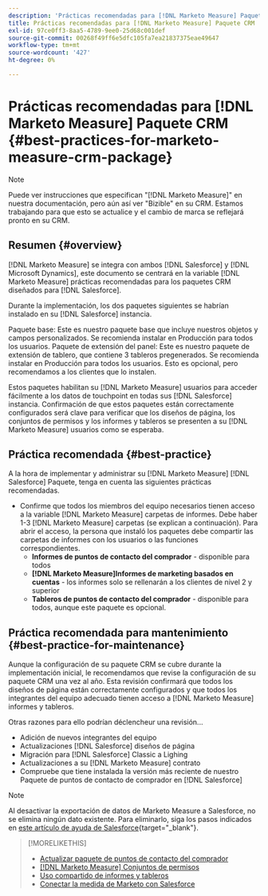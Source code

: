 ```yaml
---
description: 'Prácticas recomendadas para [!DNL Marketo Measure] Paquete CRM: [!DNL Marketo Measure] - Documentación del producto'
title: Prácticas recomendadas para [!DNL Marketo Measure] Paquete CRM
exl-id: 97ce0ff3-8aa5-4789-9ee0-25d68c001def
source-git-commit: 00268f49ff6e5dfc105fa7ea21837375eae49647
workflow-type: tm+mt
source-wordcount: '427'
ht-degree: 0%

---
```


# Prácticas recomendadas para [!DNL Marketo Measure] Paquete CRM {#best-practices-for-marketo-measure-crm-package}

>[!NOTE]
>
>Puede ver instrucciones que especifican &quot;[!DNL Marketo Measure]&quot; en nuestra documentación, pero aún así ver &quot;Bizible&quot; en su CRM. Estamos trabajando para que esto se actualice y el cambio de marca se reflejará pronto en su CRM.

## Resumen {#overview}

[!DNL Marketo Measure] se integra con ambos [!DNL Salesforce] y [!DNL Microsoft Dynamics], este documento se centrará en la variable [!DNL Marketo Measure] prácticas recomendadas para los paquetes CRM diseñados para [!DNL Salesforce].

Durante la implementación, los dos paquetes siguientes se habrían instalado en su [!DNL Salesforce] instancia.

Paquete base: Este es nuestro paquete base que incluye nuestros objetos y campos personalizados. Se recomienda instalar en Producción para todos los usuarios.
Paquete de extensión del panel: Este es nuestro paquete de extensión de tablero, que contiene 3 tableros pregenerados. Se recomienda instalar en Producción para todos los usuarios. Esto es opcional, pero recomendamos a los clientes que lo instalen.

Estos paquetes habilitan su [!DNL Marketo Measure] usuarios para acceder fácilmente a los datos de touchpoint en todas sus [!DNL Salesforce] instancia. Confirmación de que estos paquetes están correctamente configurados será clave para verificar que los diseños de página, los conjuntos de permisos y los informes y tableros se presenten a su [!DNL Marketo Measure] usuarios como se esperaba.

## Práctica recomendada {#best-practice}

A la hora de implementar y administrar su [!DNL Marketo Measure] [!DNL Salesforce] Paquete, tenga en cuenta las siguientes prácticas recomendadas.

* Confirme que todos los miembros del equipo necesarios tienen acceso a la variable [!DNL Marketo Measure] carpetas de informes. Debe haber 1-3 [!DNL Marketo Measure] carpetas (se explican a continuación). Para abrir el acceso, la persona que instaló los paquetes debe compartir las carpetas de informes con los usuarios o las funciones correspondientes.
   * **Informes de puntos de contacto del comprador** - disponible para todos
   * **[!DNL Marketo Measure]Informes de marketing basados en cuentas** - los informes solo se rellenarán a los clientes de nivel 2 y superior
   * **Tableros de puntos de contacto del comprador** - disponible para todos, aunque este paquete es opcional.

## Práctica recomendada para mantenimiento {#best-practice-for-maintenance}

Aunque la configuración de su paquete CRM se cubre durante la implementación inicial, le recomendamos que revise la configuración de su paquete CRM una vez al año. Esta revisión confirmará que todos los diseños de página están correctamente configurados y que todos los integrantes del equipo adecuado tienen acceso a [!DNL Marketo Measure] informes y tableros.

Otras razones para ello podrían déclencheur una revisión...

* Adición de nuevos integrantes del equipo
* Actualizaciones [!DNL Salesforce] diseños de página
* Migración para [!DNL Salesforce] Classic a Lighing
* Actualizaciones a su [!DNL Marketo Measure] contrato
* Compruebe que tiene instalada la versión más reciente de nuestro Paquete de puntos de contacto de comprador en [!DNL Salesforce]

>[!NOTE]
>
>Al desactivar la exportación de datos de Marketo Measure a Salesforce, no se elimina ningún dato existente. Para eliminarlo, siga los pasos indicados en [este artículo de ayuda de Salesforce](https://help.salesforce.com/s/articleView?id=sf.c360_a_delete_data_stream_records.htm&amp;type=5){target=&quot;_blank&quot;}.

>[!MORELIKETHIS]
>
>* [Actualizar paquete de puntos de contacto del comprador](/help/configuration-and-setup/marketo-measure-and-salesforce/marketo-measure-salesforce-package-installation-and-set-up.md)
>* [[!DNL Marketo Measure] Conjuntos de permisos](/help/configuration-and-setup/marketo-measure-and-salesforce/marketo-measure-permission-sets.md)
>* [Uso compartido de informes y tableros](https://help.salesforce.com/articleView?id=analytics_share_folder.htm&amp;type=0)
>* [Conectar la medida de Marketo con Salesforce](/help/configuration-and-setup/marketo-measure-and-salesforce/connect-marketo-measure-to-salesforce.md)


